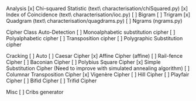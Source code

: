 Analysis
[x] Chi-squared Statistic (text\ characterisation/chiSquared.py)
  [x] Index of Coincidence (text\ characterisation/ioc.py)
  [ ] Bigram
  [ ] Trigram
  [x] Quadgram (text\ characterisation/quagdrams.py)
  [ ] Ngrams (ngrams.py)

Cipher Class Auto-Detection
  [ ] Monoalphabetic substitution cipher
  [ ] Polyalphabetic cipher
  [ ] Transposition cipher
  [ ] Polygraphic Substitution cipher

Cracking
  [ ] Auto
  [ ] Caesar Cipher
  [x] Affine Cipher (affine)
  [ ] Rail-fence Cipher
  [ ] Baconian Cipher
  [ ] Polybius Square Cipher
  [x] Simple Substitution Cipher (Need to improve with simulated annealing algorithm)
  [ ] Columnar Transposition Cipher
  [x] Vigenère Cipher
  [ ] Hill Cipher
  [ ] Playfair Cipher
  [ ] Bifid Cipher
  [ ] Trifid Cipher

Misc
  [ ] Cribs generator
